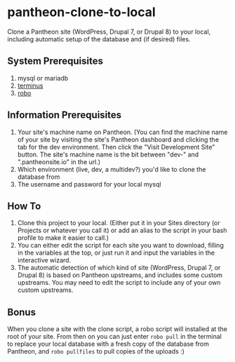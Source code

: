 # pantheon-clone-to-local
Clone a Pantheon site (WordPress, Drupal 7, or Drupal 8) to your local, including automatic setup of the database and (if desired) files.

## System Prerequisites
1.   mysql or mariadb
2.   [terminus](https://pantheon.io/docs/terminus/install/)
3.   [robo](https://robo.li/)

## Information Prerequisites
1.   Your site's machine name on Pantheon. (You can find the machine name of your site by visiting the site's Pantheon dashboard and clicking the tab for the dev environment. Then click the "Visit Development Site" button. The site's machine name is the bit between "dev-" and ".pantheonsite.io" in the url.)
2.   Which environment (live, dev, a multidev?) you'd like to clone the database from
3.   The username and password for your local mysql

## How To
1.   Clone this project to your local. (Either put it in your Sites directory (or Projects or whatever you call it) or add an alias to the script in your bash profile to make it easier to call.)
2.   You can either edit the script for each site you want to download, filling in the variables at the top, or just run it and input the variables in the interactive wizard.
3.   The automatic detection of which kind of site (WordPress, Drupal 7, or Drupal 8) is based on Pantheon upstreams, and includes some custom upstreams. You may need to edit the script to include any of your own custom upstreams.

## Bonus

When you clone a site with the clone script, a robo script will installed at the root of your site. From then on you can just enter `robo pull` in the terminal to replace your local database with a fresh copy of the database from Pantheon, and `robo pullfiles` to pull copies of the uploads :)
